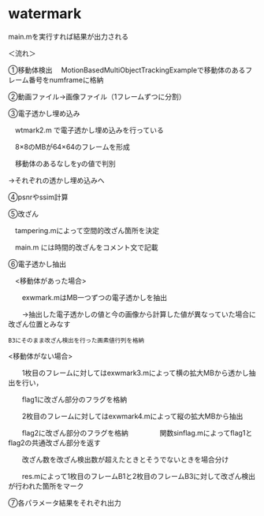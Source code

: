 # watermark

main.mを実行すれば結果が出力される

＜流れ＞

①移動体検出
　MotionBasedMultiObjectTrackingExampleで移動体のあるフレーム番号をnumframeに格納

②動画ファイル→画像ファイル（1フレームずつに分割）
　

③電子透かし埋め込み

　wtmark2.m で電子透かし埋め込みを行っている
 
　8×8のMBが64×64のフレームを形成
 
　移動体のあるなしをyの値で判別
 
→それぞれの透かし埋め込みへ

④psnrやssim計算

⑤改ざん

　tampering.mによって空間的改ざん箇所を決定
 
　main.m には時間的改ざんをコメント文で記載

⑥電子透かし抽出

　<移動体があった場合>
 
　　exwmark.mはMB一つずつの電子透かしを抽出
  
　　→抽出した電子透かしの値と今の画像から計算した値が異なっていた場合に改ざん位置とみなす
  
    B3にそのまま改ざん検出を行った画素値行列を格納
    
  <移動体がない場合>
  
　　1枚目のフレームに対してはexwmark3.mによって横の拡大MBから透かし抽出を行い，
  
　　flag1に改ざん部分のフラグを格納
  
　　2枚目のフレームに対してはexwmark4.mによって縦の拡大MBから抽出
  
　　flag2に改ざん部分のフラグを格納
　　
　　関数sinflag.mによってflag1とflag2の共通改ざん部分を返す

　　改ざん数を改ざん検出数が超えたときとそうでないときを場合分け

　　res.mによって1枚目のフレームB1と2枚目のフレームB3に対して改ざん検出が行われた箇所をマーク

⑦各パラメータ結果をそれぞれ出力
